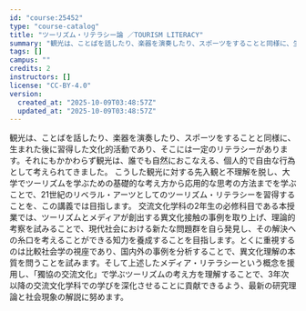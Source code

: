 ```yaml
---
id: "course:25452"
type: "course-catalog"
title: "ツーリズム・リテラシー論 ／TOURISM LITERACY"
summary: "観光は、ことばを話したり、楽器を演奏したり、スポーツをすることと同様に、生まれた後に習得した文化的活動であり、そこには一定のリテラシーがあります。それにもかかわらず観光は、誰でも自然におこなえる、個人的で自由な行為として考えられてきました。…"
tags: []
campus: ""
credits: 2
instructors: []
license: "CC-BY-4.0"
version:
  created_at: "2025-10-09T03:48:57Z"
  updated_at: "2025-10-09T03:48:57Z"
---
```

観光は、ことばを話したり、楽器を演奏したり、スポーツをすることと同様に、生まれた後に習得した文化的活動であり、そこには一定のリテラシーがあります。それにもかかわらず観光は、誰でも自然におこなえる、個人的で自由な行為として考えられてきました。 こうした観光に対する先入観と不理解を脱し、大学でツーリズムを学ぶための基礎的な考え方から応用的な思考の方法までを学ぶことで、21世紀のリベラル・アーツとしてのツーリズム・リテラシーを習得することを、この講義では目指します。 交流文化学科の2年生の必修科目である本授業では、ツーリズムとメディアが創出する異文化接触の事例を取り上げ、理論的考察を試みることで、現代社会における新たな問題群を自ら発見し、その解決への糸口を考えることができる知力を養成することを目指します。とくに重視するのは比較社会学の視座であり、国内外の事例を分析することで、異文化理解の本質を問うことを試みます。そして上述したメディア・リテラシーという概念を援用し、「獨協の交流文化」で学ぶツーリズムの考え方を理解することで、3年次以降の交流文化学科での学びを深化させることに貢献できるよう、最新の研究理論と社会現象の解説に努めます。
